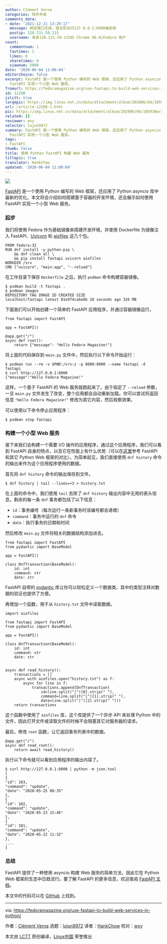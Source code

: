 ```yaml
---
author: Clément Verna
categories: 软件开发
comments_data:
- date: '2021-12-21 13:29:17'
  message: 绑定端口无效，宿主机访问127.0.0.1:8000被拒绝
  postip: 120.231.59.115
  username: 来自120.231.59.115的 Chrome 96.0|Fedora 用户
count:
  commentnum: 1
  favtimes: 2
  likes: 0
  sharetimes: 0
  viewnum: 5000
date: '2020-06-04 11:00:04'
editorchoice: false
excerpt: FastAPI 是一个使用 Python 编写的 Web 框架，还应用了 Python asyncio 库中最新的优化。本文将会介绍如何搭建基于容器的开发环境，还会展示如何使用
  FastAPI 实现一个小型 Web 服务。
fromurl: https://fedoramagazine.org/use-fastapi-to-build-web-services-in-python/
id: 12280
islctt: true
largepic: https://img.linux.net.cn/data/attachment/album/202006/04/105930wr333sx3erz3k2ur.jpg
url: /article-12280-1.html
pic: https://img.linux.net.cn/data/attachment/album/202006/04/105930wr333sx3erz3k2ur.jpg.thumb.jpg
related: []
reviewer: wxy
selector: lujun9972
summary: FastAPI 是一个使用 Python 编写的 Web 框架，还应用了 Python asyncio 库中最新的优化。本文将会介绍如何搭建基于容器的开发环境，还会展示如何使用
  FastAPI 实现一个小型 Web 服务。
tags:
- FastAPI
thumb: false
title: 使用 Python FastAPI 构建 Web 服务
titlepic: true
translator: HankChow
updated: '2020-06-04 11:00:04'
---
```


![](/data/attachment/album/202006/04/105930wr333sx3erz3k2ur.jpg)


[FastAPI](https://fastapi.tiangolo.com/) 是一个使用 Python 编写的 Web 框架，还应用了 Python asyncio 库中最新的优化。本文将会介绍如何搭建基于容器的开发环境，还会展示如何使用 FastAPI 实现一个小型 Web 服务。


### 起步


我们将使用 Fedora 作为基础镜像来搭建开发环境，并使用 Dockerfile 为镜像注入 FastAPI、[Uvicorn](https://www.uvicorn.org/) 和 [aiofiles](https://github.com/Tinche/aiofiles) 这几个包。



```
FROM fedora:32
RUN dnf install -y python-pip \
    && dnf clean all \
    && pip install fastapi uvicorn aiofiles
WORKDIR /srv
CMD ["uvicorn", "main:app", "--reload"]
```

在工作目录下保存 `Dockerfile` 之后，执行 `podman` 命令构建容器镜像。



```
$ podman build -t fastapi .
$ podman images
REPOSITORY TAG IMAGE ID CREATED SIZE
localhost/fastapi latest 01e974cabe8b 18 seconds ago 326 MB
```

下面我们可以开始创建一个简单的 FastAPI 应用程序，并通过容器镜像运行。



```
from fastapi import FastAPI

app = FastAPI()

@app.get("/")
async def root():
    return {"message": "Hello Fedora Magazine!"}
```

将上面的代码保存到 `main.py` 文件中，然后执行以下命令开始运行：



```
$ podman run --rm -v $PWD:/srv:z -p 8000:8000 --name fastapi -d fastapi
$ curl http://127.0.0.1:8000
{"message":"Hello Fedora Magazine!"
```

这样，一个基于 FastAPI 的 Web 服务就跑起来了。由于指定了 `--reload` 参数，一旦 `main.py` 文件发生了改变，整个应用都会自动重新加载。你可以尝试将返回信息 `"Hello Fedora Magazine!"` 修改为其它内容，然后观察效果。


可以使用以下命令停止应用程序：



```
$ podman stop fastapi
```

### 构建一个小型 Web 服务


接下来我们会构建一个需要 I/O 操作的应用程序，通过这个应用程序，我们可以看到 FastAPI 自身的特点，以及它在性能上有什么优势（可以在[这里](https://www.techempower.com/benchmarks/#section=test&runid=7464e520-0dc2-473d-bd34-dbdfd7e85911&hw=ph&test=composite&l=z8kflr-v&a=2&f=jz8cg-0-3s-0-3k-6bo-0-0-18y74-8s5c-0)参考 FastAPI 和其它 Python Web 框架的对比）。为简单起见，我们直接使用 `dnf history` 命令的输出来作为这个应用程序使用的数据。


首先将 `dnf history` 命令的输出保存到文件。



```
$ dnf history | tail --lines=+3 > history.txt
```

在上面的命令中，我们使用 `tail` 去除了 `dnf history` 输出内容中无用的表头信息。剩余的每一条 `dnf` 事务都包括了以下信息：


* `id`：事务编号（每次运行一条新事务时该编号都会递增）
* `command`：事务中运行的 `dnf` 命令
* `date`：执行事务的日期和时间


然后修改 `main.py` 文件将相关的数据结构添加进去。



```
from fastapi import FastAPI
from pydantic import BaseModel

app = FastAPI()

class DnfTransaction(BaseModel):
    id: int
    command: str
    date: str
```

FastAPI 自带的 [pydantic](https://pydantic-docs.helpmanual.io/) 库让你可以轻松定义一个数据类，其中的类型注释对数据的验证也提供了方便。


再增加一个函数，用于从 `history.txt` 文件中读取数据。



```
import aiofiles

from fastapi import FastAPI
from pydantic import BaseModel

app = FastAPI()

class DnfTransaction(BaseModel):
    id: int
    command: str
    date: str


async def read_history():
    transactions = []
    async with aiofiles.open("history.txt") as f:
        async for line in f:
            transactions.append(DnfTransaction(
                id=line.split("|")[0].strip(" "),
                command=line.split("|")[1].strip(" "),
                date=line.split("|")[2].strip(" ")))
    return transactions
```

这个函数中使用了 `aiofiles` 库，这个库提供了一个异步 API 来处理 Python 中的文件，因此打开文件或读取文件的时候不会阻塞其它对服务器的请求。


最后，修改 `root` 函数，让它返回事务列表中的数据。



```
@app.get("/")
async def read_root():
    return await read_history()
```

执行以下命令就可以看到应用程序的输出内容了。



```
$ curl http://127.0.0.1:8000 | python -m json.tool
[
{
"id": 103,
"command": "update",
"date": "2020-05-25 08:35"
},
{
"id": 102,
"command": "update",
"date": "2020-05-23 15:46"
},
{
"id": 101,
"command": "update",
"date": "2020-05-22 11:32"
},
....
]
```

### 总结


FastAPI 提供了一种使用 asyncio 构建 Web 服务的简单方法，因此它在 Python Web 框架的生态中日趋流行。要了解 FastAPI 的更多信息，欢迎查阅 [FastAPI 文档](https://fastapi.tiangolo.com/)。


本文中的代码可以在 [GitHub](https://github.com/cverna/fastapi_app) 上找到。




---


via: <https://fedoramagazine.org/use-fastapi-to-build-web-services-in-python/>


作者：[Clément Verna](https://fedoramagazine.org/author/cverna/) 选题：[lujun9972](https://github.com/lujun9972) 译者：[HankChow](https://github.com/HankChow) 校对：[wxy](https://github.com/wxy)


本文由 [LCTT](https://github.com/LCTT/TranslateProject) 原创编译，[Linux中国](https://linux.cn/) 荣誉推出